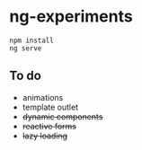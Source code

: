 # ng-experiments

```
npm install
ng serve
```

## To do
- animations
- template outlet
- ~~dynamic components~~
- ~~reactive forms~~
- ~~lazy loading~~
